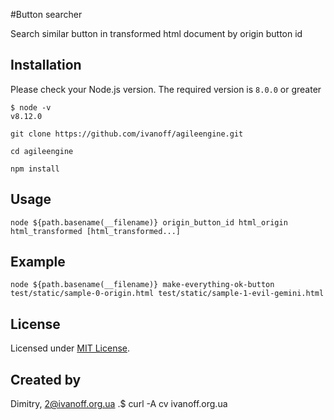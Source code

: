 #Button searcher

Search similar button in transformed html document by origin button id

## Installation

Please check your Node.js version. The required version is `8.0.0` or greater

```
$ node -v
v8.12.0
```

`git clone https://github.com/ivanoff/agileengine.git`

`cd agileengine`

`npm install`

## Usage

```
node ${path.basename(__filename)} origin_button_id html_origin html_transformed [html_transformed...]
```

## Example

```
node ${path.basename(__filename)} make-everything-ok-button test/static/sample-0-origin.html test/static/sample-1-evil-gemini.html
```

## License

Licensed under [MIT License](LICENSE).


## Created by

Dimitry, 2@ivanoff.org.ua .$ curl -A cv ivanoff.org.ua
